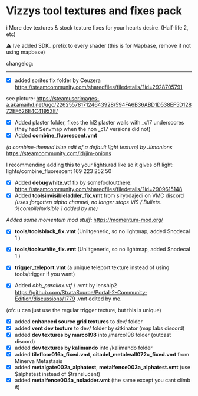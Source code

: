 # Vizzys tool textures and fixes pack
ℹ️ More dev textures & stock texture fixes for your hearts desire. (Half-life 2, etc)

⚠️ Ive added SDK_ prefix to every shader (this is for Mapbase, remove if not using mapbase)

changelog:


---
- [x] added sprites fix folder by Ceuzera 
https://steamcommunity.com/sharedfiles/filedetails/?id=2928705791

see picture: https://steamuserimages-a.akamaihd.net/ugc/2262557817124643928/594FA6B36ABD1D538EF5D12872EF626E4C41953E/

- [x] Added plaster folder, fixes the hl2 plaster walls with _c17 underscores (they had $envmap when the non _c17 versions did not)
- [x] Added **combine_fluorescent.vmt**

*(a combine-themed blue edit of a default light texture) by Jimonions* https://steamcommunity.com/id/jim-onions

I recommending adding this to your lights.rad like so it gives off light: lights/combine_fluorescent	169 223 252 50

- [x] Added **debugwhite.vtf** fix by somefooloutthere: https://steamcommunity.com/sharedfiles/filedetails/?id=2909615148
- [x] Added **toolsinvisibleladder_fix.vmt** from siryodajedi on VMC discord 
*(uses forgotten alpha channel, no longer stops VIS / Bullets. %compileInvisible 1 added by me)*

*Added some momentum mod stuff:* https://momentum-mod.org/  
- [x] **tools/toolsblack_fix.vmt** (Unlitgeneric, so no lightmap, added $nodecal 1 )
- [x] **tools/toolswhite_fix.vmt** (Unlitgeneric, so no lightmap, added $nodecal 1 )
- [x] **trigger_teleport.vmt** (a unique teleport texture instead of using tools/trigger if you want)

- [x] Added *obb_parallax.vtf* / .vmt by lenship2 
https://github.com/StrataSource/Portal-2-Community-Edition/discussions/1779  .vmt edited by me.

(ofc u can just use the regular trigger texture, but this is unique)
- [x] added **enhanced source grid textures** to dev/ folder
- [x] added **vent dev texture** to dev/ folder by sitkinator  (map labs discord)
- [x] added **dev textures by marco198** into /marco198 folder (outcast discord)
- [x] added **dev textures by kalimando** into /kalimando folder
- [x] added **tilefloor016a_fixed.vmt**, **citadel_metalwall072c_fixed.vmt** from Minerva Metastasis
- [x] added **metalgate002a_alphatest**, **metalfence003a_alphatest.vmt** (use $alphatest instead of $translucent)
- [x] added **metalfence004a_noladder.vmt** (the same except you cant climb it)
